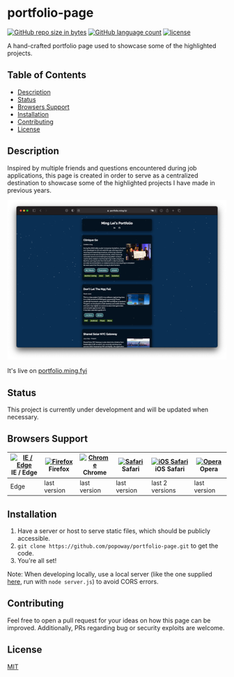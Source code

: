# portfolio-page

[![GitHub repo size in bytes](https://img.shields.io/github/repo-size/popoway/portfolio-page.svg)](https://github.com/popoway/portfolio-page/releases)
[![GitHub language count](https://img.shields.io/github/languages/count/popoway/portfolio-page.svg)](https://github.com/popoway/portfolio-page/search?l=PHP&type=Code)
[![license](https://img.shields.io/github/license/popoway/portfolio-page.svg)](https://popoway.mit-license.org/)  

A hand-crafted portfolio page used to showcase some of the highlighted projects.

## Table of Contents

- [Description](#description)
- [Status](#status)
- [Browsers Support](#browsers-support)
- [Installation](#installation)
- [Contributing](#contributing)
- [License](#license)


## Description

Inspired by multiple friends and questions encountered during job applications, this page is created in order to serve as a centralized destination to showcase some of the highlighted projects I have made in previous years.

![Screen shot of home screen of portfolio-page](https://github.com/popoway/portfolio-page/blob/master/assets/img/portfolio-screenshot.png)

It's live on [portfolio.ming.fyi](https://portfolio.ming.fyi/)

## Status

This project is currently under development and will be updated when necessary.

## Browsers Support

| [<img src="https://raw.githubusercontent.com/alrra/browser-logos/master/src/edge/edge_48x48.png" alt="IE / Edge" width="24px" height="24px" />](http://godban.github.io/browsers-support-badges/)</br>IE / Edge | [<img src="https://raw.githubusercontent.com/alrra/browser-logos/master/src/firefox/firefox_48x48.png" alt="Firefox" width="24px" height="24px" />](http://godban.github.io/browsers-support-badges/)</br>Firefox | [<img src="https://raw.githubusercontent.com/alrra/browser-logos/master/src/chrome/chrome_48x48.png" alt="Chrome" width="24px" height="24px" />](http://godban.github.io/browsers-support-badges/)</br>Chrome | [<img src="https://raw.githubusercontent.com/alrra/browser-logos/master/src/safari/safari_48x48.png" alt="Safari" width="24px" height="24px" />](http://godban.github.io/browsers-support-badges/)</br>Safari | [<img src="https://raw.githubusercontent.com/alrra/browser-logos/master/src/safari-ios/safari-ios_48x48.png" alt="iOS Safari" width="24px" height="24px" />](http://godban.github.io/browsers-support-badges/)</br>iOS Safari | [<img src="https://raw.githubusercontent.com/alrra/browser-logos/master/src/opera/opera_48x48.png" alt="Opera" width="24px" height="24px" />](http://godban.github.io/browsers-support-badges/)</br>Opera |
| --------- | --------- | --------- | --------- | --------- | --------- |
| Edge| last version| last version| last version| last 2 versions| last version


## Installation

1. Have a server or host to serve static files, which should be publicly accessible.
2. `git clone https://github.com/popoway/portfolio-page.git` to get the code.
3. You're all set!

Note: When developing locally, use a local server (like the one supplied [here](https://github.com/popoway/portfolio-page/blob/master/server.js), run with `node server.js`) to avoid CORS errors.

## Contributing

Feel free to open a pull request for your ideas on how this page can be improved. Additionally, PRs regarding bug or security exploits are welcome.

## License

[MIT](https://popoway.mit-license.org/)
